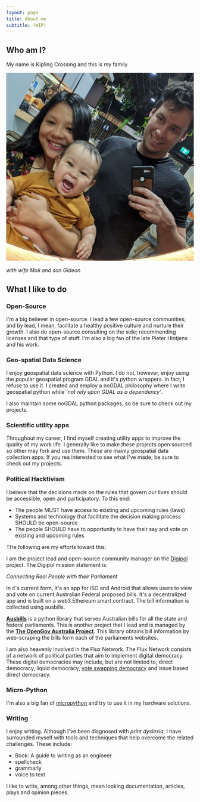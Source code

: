 ```yaml
---
layout: page
title: About me
subtitle: (WIP)
---
```


## Who am I?

My name is Kipling Crossing and this is my family

![image](/assets/img/family.jpeg)

*with wife Moii and son Gideon*

## What I like to do

### Open-Source

I'm a big believer in open-source. I lead a few open-source communities; and by lead, I mean, facilitate a healthy positive culture and nurture their growth. I also do open-source consulting on the side; recommending licenses and that type of stuff. I'm also a big fan of the late Pieter Hintjens and his work.

### Geo-spatial Data Science

I enjoy geospatial data science with Python. I do not, however, enjoy using the popular geospatial program GDAL and it's python wrappers. In fact, I refuse to use it. I created and employ a noGDAL philosophy where I write geospatial python while *'not rely upon GDAL as a dependency’*. 

I also maintain some noGDAL python packages, so be sure to check out my projects. 

### Scientific utility apps

Throughout my career, I find myself creating utility apps to improve the quality of my work life. I generally like to make these projects open sourced so other may fork and use them. These are mainly geospatial data collection apps. If you rea interested to see what I've made; be sure to check out my projects.

### Political Hacktivism 

I believe that the decisions made on the rules that govern our lives should be accessible, open and participatory. To this end:
- The people MUST have access to existing and upcoming rules (laws)
- Systems and technology that facilitate the decision making process SHOULD be open-source
- The people SHOULD have to opportunity to have their say and vote on existing and upcoming rules

THe following are my efforts toward this:

I am the project lead and open-source community manager on the [Digipol](https://digipol.app/) project. The Digipol mission statement is:

*Connecting Real People with their Parliament*

In it's current form, it's an app for iSO and Android that allows users to view and vote on current Australian Federal proposed bills. It's a decentralized app and is built on a web3 Ethereum smart contract. The bill information is collected using ausbills.

**[Ausbills](https://pypi.org/project/ausbills/)** is a python library that serves Australian bills for all the state and federal parliaments. This is another project that I lead and is managed by the **[The OpenGov Australia Project](https://github.com/OpenGovAus)**. This library obtains bill information by web-scraping the bills form each of the parliaments websites. 

I am also heavenly involved in the Flux Network. The Flux Network consists of a network of political parties that aim to implement digital democracy. These digital democracies may include, but are not limited to, direct democracy, liquid democracy, [vote swapping democracy](https://kipcrossing.github.io/2020-12-29-Vote-Swapping/) and issue based direct democracy.


### Micro-Python

I'm also a big fan of [micropython](https://micropython.org/) and try to use it in my hardware solutions.

### Writing

I enjoy writing. Although I've been diagnosed with *print dyslexia*, I have surrounded myself with tools and techniques that help overcome the related challenges. These include:

- Book: A guide to writing as an engineer
- spellcheck 
- grammarly 
- voice to text

I like to write, among other things, mean looking documentation, articles, plays and opinion pieces. 